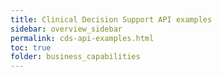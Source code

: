```yaml
---
title: Clinical Decision Support API examples
sidebar: overview_sidebar
permalink: cds-api-examples.html
toc: true
folder: business_capabilities
---
```


<!-- The CDS API has a published project on simplifier.net where you can access some example api resources: [https://simplifier.net/clincaldecisionsupport](https://simplifier.net/clincaldecisionsupport). -->